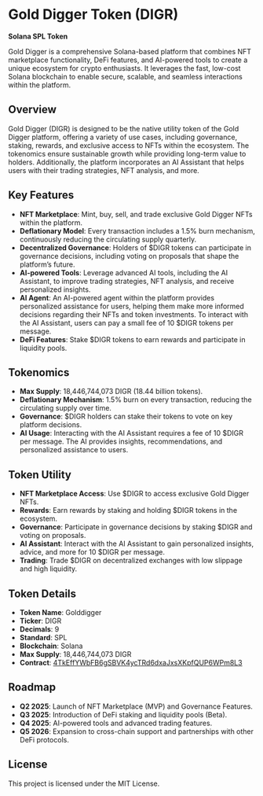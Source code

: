 # Gold Digger Token (DIGR)
**Solana SPL Token**

Gold Digger is a comprehensive Solana-based platform that combines NFT marketplace functionality, DeFi features, and AI-powered tools to create a unique ecosystem for crypto enthusiasts. It leverages the fast, low-cost Solana blockchain to enable secure, scalable, and seamless interactions within the platform.

## Overview
Gold Digger (DIGR) is designed to be the native utility token of the Gold Digger platform, offering a variety of use cases, including governance, staking, rewards, and exclusive access to NFTs within the ecosystem. The tokenomics ensure sustainable growth while providing long-term value to holders. Additionally, the platform incorporates an AI Assistant that helps users with their trading strategies, NFT analysis, and more.

## Key Features
- **NFT Marketplace**: Mint, buy, sell, and trade exclusive Gold Digger NFTs within the platform.
- **Deflationary Model**: Every transaction includes a 1.5% burn mechanism, continuously reducing the circulating supply quarterly.
- **Decentralized Governance**: Holders of $DIGR tokens can participate in governance decisions, including voting on proposals that shape the platform’s future.
- **AI-powered Tools**: Leverage advanced AI tools, including the AI Assistant, to improve trading strategies, NFT analysis, and receive personalized insights.
- **AI Agent**: An AI-powered agent within the platform provides personalized assistance for users, helping them make more informed decisions regarding their NFTs and token investments. To interact with the AI Assistant, users can pay a small fee of 10 $DIGR tokens per message. 
- **DeFi Features**: Stake $DIGR tokens to earn rewards and participate in liquidity pools.

## Tokenomics
- **Max Supply**: 18,446,744,073 DIGR (18.44 billion tokens).
- **Deflationary Mechanism**: 1.5% burn on every transaction, reducing the circulating supply over time.
- **Governance**: $DIGR holders can stake their tokens to vote on key platform decisions.
- **AI Usage**: Interacting with the AI Assistant requires a fee of 10 $DIGR per message. The AI provides insights, recommendations, and personalized assistance to users.

## Token Utility
- **NFT Marketplace Access**: Use $DIGR to access exclusive Gold Digger NFTs.
- **Rewards**: Earn rewards by staking and holding $DIGR tokens in the ecosystem.
- **Governance**: Participate in governance decisions by staking $DIGR and voting on proposals.
- **AI Assistant**: Interact with the AI Assistant to gain personalized insights, advice, and more for 10 $DIGR per message.
- **Trading**: Trade $DIGR on decentralized exchanges with low slippage and high liquidity.

## Token Details
- **Token Name**: Golddigger
- **Ticker**: DIGR
- **Decimals**: 9
- **Standard**: SPL
- **Blockchain**: Solana
- **Max Supply**: 18,446,744,073 DIGR
- **Contract**: [4TkEffYWbFB6gSBVK4ycTRd6dxaJxsXKpfQUP6WPm8L3](https://solscan.io/token/4TkEffYWbFB6gSBVK4ycTRd6dxaJxsXKpfQUP6WPm8L3)

## Roadmap

- **Q2 2025**: Launch of NFT Marketplace (MVP) and Governance Features.
- **Q3 2025**: Introduction of DeFi staking and liquidity pools (Beta).
- **Q4 2025**: AI-powered tools and advanced trading features.
- **Q5 2026**: Expansion to cross-chain support and partnerships with other DeFi protocols.

## License

This project is licensed under the MIT License.
